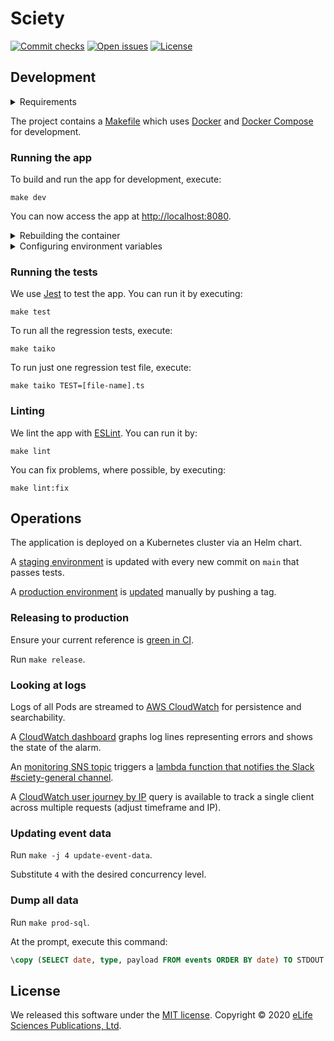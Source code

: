 Sciety
======

[![Commit checks][Checks badge]][Checks]
[![Open issues][Open issues badge]][Open issues]
[![License][License badge]][License]

Development
-----------

<details>

<summary>Requirements</summary>

- [Docker]
- [Docker Compose]
- [GNU Make]
- [Node.js]
- [Git LFS]
- [logcli]

</details>

The project contains a [Makefile] which uses [Docker] and [Docker Compose] for development.

### Running the app

To build and run the app for development, execute:

```shell
make dev
```

You can now access the app at <http://localhost:8080>.

<details>

<summary>Rebuilding the container</summary>

Static content is attached to the containers as volumes so most updates are visible without a need to rebuild the
container. However, changes to NPM dependencies, for example, require a rebuild. So you may need to execute

```shell
make dev
```

again before running further commands.

</details>

<details>

<summary>Configuring environment variables</summary>

You can use a `.env` file to pass environment variables to the container.

After running `make dev` the file will contain a set of instructions to follow.

Re-run `make dev` after modifying this file.

</details>

### Running the tests

We use [Jest] to test the app. You can run it by executing: 

```shell
make test
```

To run all the regression tests, execute:

```shell
make taiko
```

To run just one regression test file, execute:

```shell
make taiko TEST=[file-name].ts
```

### Linting

We lint the app with [ESLint]. You can run it by:

```shell
make lint
```

You can fix problems, where possible, by executing:

```shell
make lint:fix
```

## Operations

The application is deployed on a Kubernetes cluster via an Helm chart.

A [staging environment] is updated with every new commit on `main` that passes tests.

A [production environment] is [updated][production deployments] manually by pushing a tag.

### Releasing to production

Ensure your current reference is [green in CI][build].

Run `make release`.

### Looking at logs

Logs of all Pods are streamed to [AWS CloudWatch][AWS CloudWatch logs] for persistence and searchability.

A [CloudWatch dashboard] graphs log lines representing errors and shows the state of the alarm.

An [monitoring SNS topic] triggers a [lambda function that notifies the Slack #sciety-general channel][monitoring
 lambda].

A [CloudWatch user journey by IP] query is available to track a single client across multiple requests (adjust timeframe and IP).

### Updating event data

Run `make -j 4 update-event-data`.

Substitute `4` with the desired concurrency level.


### Dump all data

Run `make prod-sql`.

At the prompt, execute this command:

```sql
\copy (SELECT date, type, payload FROM events ORDER BY date) TO STDOUT WITH CSV;
```

License
-------

We released this software under the [MIT license][license]. Copyright © 2020 [eLife Sciences Publications, Ltd][eLife].

[Architecture sketch]: https://miro.com/app/board/o9J_ksK0wlg=/
[AWS CloudWatch logs]: https://console.aws.amazon.com/cloudwatch/home?region=us-east-1#logs-insights:queryDetail=~(end~0~start~-900~timeType~'RELATIVE~unit~'seconds~editorString~'fields*20*40timestamp*2c*20*40message*0a*7c*20filter*20*60kubernetes.labels.app_kubernetes_io*2finstance*60*3d*22prc--prod*22*0a*7c*20sort*20*40timestamp*20desc*0a*7c*20limit*2020~isLiveTail~false~queryId~'89133ab9-5bb4-4770-b3e9-96052e8300ef~source~(~'*2faws*2fcontainerinsights*2flibero-eks--franklin*2fapplication));tab=logs
[Build]: https://github.com/sciety/sciety/actions?query=workflow%3ACI
[Checks]: https://github.com/sciety/sciety/actions
[Checks badge]: https://flat.badgen.net/github/checks/sciety/sciety/main?icon=github
[CloudWatch dashboard]: https://console.aws.amazon.com/cloudwatch/home?region=us-east-1#dashboards:name=PRCMetrics
[CloudWatch user journey by IP]: https://console.aws.amazon.com/cloudwatch/home?region=us-east-1#logsV2:logs-insights$3FqueryDetail$3D$257E$2528end$257E0$257Estart$257E-1800$257EtimeType$257E$2527RELATIVE$257Eunit$257E$2527seconds$257EeditorString$257E$2527fields*20*40timestamp*2c*20app_request*0a*7c*20filter*20*60kubernetes.labels.app_kubernetes_io*2finstance*60*20*3d*3d*20*27ingress-nginx*27*20and*20app_remote_addr*20*3d*3d*20*2778.105.99.80*27*20and*20app_request*20not*20like*20*2fstatic*2f*0a*7c*20filter*20app_ingress_name*20*3d*3d*20*27sciety--prod--frontend*27*0a*7c*20sort*20*40timestamp*20asc*0a*7c*20limit*20200$257EisLiveTail$257Efalse$257EqueryId$257E$2527e3086054-9d14-4384-bca5-a9c12b181c87$257Esource$257E$2528$257E$2527*2faws*2fcontainerinsights*2flibero-eks--franklin*2fapplication$2529$2529
[Docker]: https://www.docker.com/
[Docker Compose]: https://docs.docker.com/compose/
[eLife]: https://elifesciences.org/
[Export from CloudWatch]: https://console.aws.amazon.com/cloudwatch/home?region=us-east-1#logsV2:log-groups/log-group/$252Faws$252Fcontainerinsights$252Flibero-eks--franklin$252Fapplication
[ESLint]: https://eslint.org/
[Git LFS]: https://git-lfs.github.com/
[GNU Make]: https://www.gnu.org/software/make/
[Jest]: https://jestjs.io/
[License]: LICENSE.md
[License badge]: https://flat.badgen.net/badge/license/MIT/blue
[Makefile]: Makefile
[Monitoring SNS topic]: https://console.aws.amazon.com/sns/v3/home?region=us-east-1#/topic/arn:aws:sns:us-east-1:540790251273:prc-logging
[Monitoring lambda]: https://console.aws.amazon.com/lambda/home?region=us-east-1#/functions/notifySlackFromSnsTopicError
[Node.js]: https://nodejs.org/
[Open issues]: https://github.com/sciety/sciety/issues?q=is%3Aissue+is%3Aopen
[Open issues badge]: https://flat.badgen.net/github/open-issues/sciety/sciety?icon=github&color=pink
[Production deployments]: https://github.com/sciety/sciety/actions?query=workflow%3AProduction
[Production environment]: https://sciety.org
[Staging environment]: https://staging.sciety.org
[logcli]: https://github.com/grafana/loki/releases

